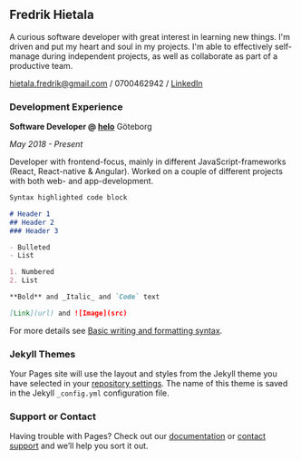 ## Fredrik Hietala

A curious software developer with great interest in learning new things. I'm driven and put my heart and soul in my projects. I'm able to effectively self-manage during independent projects, as well as collaborate as part of a productive team.

[hietala.fredrik@gmail.com](@mailto:hietala.fredrik@gmail.com) / 0700462942 / [LinkedIn](https://www.linkedin.com/in/fredrik-hietala-4a8a4467/)

### Development Experience

**Software Developer @ [helo](https://www.helo.se/)** Göteborg 

_May 2018 - Present_

Developer with frontend-focus, mainly in different JavaScript-frameworks (React, React-native & Angular). Worked on a couple of different projects with both web- and app-development.


```markdown
Syntax highlighted code block

# Header 1
## Header 2
### Header 3

- Bulleted
- List

1. Numbered
2. List

**Bold** and _Italic_ and `Code` text

[Link](url) and ![Image](src)
```

For more details see [Basic writing and formatting syntax](https://docs.github.com/en/github/writing-on-github/getting-started-with-writing-and-formatting-on-github/basic-writing-and-formatting-syntax).

### Jekyll Themes

Your Pages site will use the layout and styles from the Jekyll theme you have selected in your [repository settings](https://github.com/Fredrikhietala/digital-cv/settings/pages). The name of this theme is saved in the Jekyll `_config.yml` configuration file.

### Support or Contact

Having trouble with Pages? Check out our [documentation](https://docs.github.com/categories/github-pages-basics/) or [contact support](https://support.github.com/contact) and we’ll help you sort it out.
